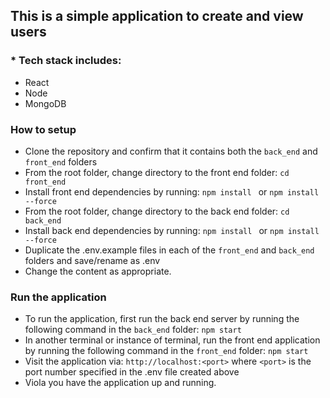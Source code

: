 ## This is a simple application to create and view users

### * Tech stack includes:
* React
* Node
* MongoDB

### How to setup
* Clone the repository and confirm that it contains both the `back_end` and `front_end` folders
* From the root folder, change directory to the front end folder: `cd front_end`
* Install front end dependencies by running: `npm install ` or `npm install --force`
* From the root folder, change directory to the back end folder: `cd back_end`
* Install back end dependencies by running: `npm install ` or `npm install --force`
* Duplicate the .env.example files in each of the `front_end` and `back_end` folders and save/rename as .env
* Change the content as appropriate.

### Run the application
* To run the application, first run the back end server by running the following command in the `back_end` folder: `npm start`
* In another terminal or instance of terminal, run the front end application by running the following command in the `front_end` folder: `npm start`
* Visit the application via: `http://localhost:<port>` where `<port>` is the port number specified in the .env file created above
* Viola you have the application up and running.

